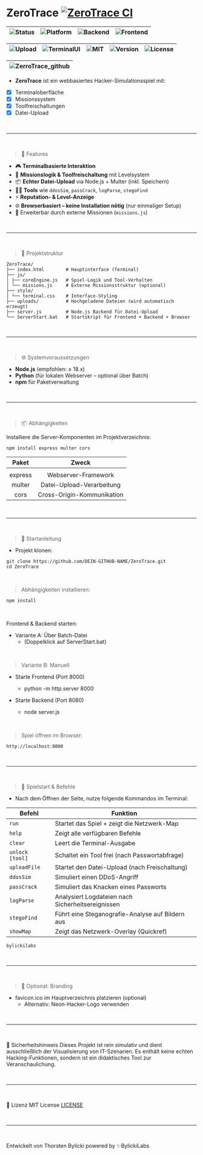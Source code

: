 # ZeroTrace [![ZeroTrace CI](https://github.com/bylickilabs/ZeroTrace/actions/workflows/main.yml/badge.svg)](https://github.com/bylickilabs/ZeroTrace/actions/workflows/main.yml)

| ![Status](https://img.shields.io/badge/status-stable-brightgreen?style=flat-square) | ![Platform](https://img.shields.io/badge/platform-web--based-lightgrey?style=flat-square) | ![Backend](https://img.shields.io/badge/backend-Node.js-339933?style=flat-square&logo=node.js&logoColor=white) | ![Frontend](https://img.shields.io/badge/frontend-HTML%2FCSS%2FJS-orange?style=flat-square&logo=javascript&logoColor=white) |
|---|---|---|---|

| ![Upload](https://img.shields.io/badge/upload-enabled-blueviolet?style=flat-square) | ![TerminalUI](https://img.shields.io/badge/interface-terminal-11111?style=flat-square) | ![MIT](https://img.shields.io/badge/security-sandboxed-critical?style=flat-square) | ![Version](https://img.shields.io/badge/version-1.0.0-blue?style=flat-square) | ![License](https://img.shields.io/badge/license-MIT-green?style=flat-square) |
|---|---|---|---|---|

|![ZerroTrace_github](https://github.com/user-attachments/assets/72c75c83-86b5-4cde-b91c-2abf64e44e8c)|
|---|

- **ZeroTrace** ist ein webbasiertes Hacker-Simulationsspiel mit:
  
- [x] Terminaloberfläche
- [x] Missionssystem
- [x] Toolfreischaltungen
- [x] Datei-Upload

<br>

---

<br>

> 🔧 Features

- 🎮 **Terminalbasierte Interaktion**
- 🧠 **Missionslogik & Toolfreischaltung** mit Levelsystem
- 📦 **Echter Datei-Upload** via Node.js + Multer (inkl. Speichern)
- 🕵️‍♂️ **Tools** wie `ddosSim`, `passCrack`, `logParse`, `stegoFind`
- ⚡ **Reputation- & Level-Anzeige**
- 🌐 **Browserbasiert – keine Installation nötig** (nur einmaliger Setup)
- 🧩 Erweiterbar durch externe Missionen (`missions.js`)

<br>

---

<br>

> 📁 Projektstruktur

```
ZeroTrace/
├── index.html        # Hauptinterface (Terminal)
├── js/
│ ├── coreEngine.js   # Spiel-Logik und Tool-Verhalten
│ └── missions.js     # Externe Missionsstruktur (optional)
├── style/
│ └── terminal.css    # Interface-Styling
├── uploads/          # Hochgeladene Dateien (wird automatisch erzeugt)
├── server.js         # Node.js Backend für Datei-Upload
└── ServerStart.bat   # Startskript für Frontend + Backend + Browser
```

<br>

---

<br>

> ⚙️ Systemvoraussetzungen

- **Node.js** (empfohlen: ≥ 18.x)
- **Python** (für lokalen Webserver – optional über Batch)
- **npm** für Paketverwaltung

<br>

---

<br>

> 📦 Abhängigkeiten

Installiere die Server-Komponenten im Projektverzeichnis:

```yarn
npm install express multer cors
```

|    Paket   |                    Zweck                     |
|    :---:   |                   :---:                      |
|            |                                              |
|   express  |            Webserver-Framework               |
|    multer  |         Datei-Upload-Verarbeitung            |
|     cors   |         Cross-Origin-Kommunikation           |

<br>

---

<br>

> 🚀 Startanleitung
  - Projekt klonen:

```yarn
git clone https://github.com/DEIN-GITHUB-NAME/ZeroTrace.git
cd ZeroTrace
```

<br>

> Abhängigkeiten installieren:

```yarn
npm install
```

<br>

Frontend & Backend starten:

- Variante A: Über Batch-Datei
  - (Doppelklick auf ServerStart.bat)

<br>

> Variante B: Manuell

- Starte Frontend (Port 8000)
  - python -m http.server 8000

- Starte Backend (Port 8080)
  - node server.js

<br>

> Spiel öffnen im Browser:

```yarn
http://localhost:8000
```

<br>

---

<br>

> 🧪 Spielstart & Befehle
  - Nach dem Öffnen der Seite, nutze folgende Kommandos im Terminal:

| **Befehl**        | **Funktion**                                        |
|-------------------|-----------------------------------------------------|
| `run`             | Startet das Spiel + zeigt die Netzwerk-Map         |
| `help`            | Zeigt alle verfügbaren Befehle                     |
| `clear`           | Leert die Terminal-Ausgabe                         |
| `unlock [tool]`   | Schaltet ein Tool frei (nach Passwortabfrage)      |
| `uploadFile`      | Startet den Datei-Upload (nach Freischaltung)      |
| `ddosSim`         | Simuliert einen DDoS-Angriff                       |
| `passCrack`       | Simuliert das Knacken eines Passworts              |
| `logParse`        | Analysiert Logdateien nach Sicherheitsereignissen  |
| `stegoFind`       | Führt eine Steganografie-Analyse auf Bildern aus   |
| `showMap`         | Zeigt das Netzwerk-Overlay (Quickref)              |

```yarn
bylickilabs
```

<br>

---

<br>

> 🎨 Optional: Branding
  - favicon.ico im Hauptverzeichnis platzieren (optional)
    - Alternativ: Neon-Hacker-Logo verwenden

<br>

---

<br>

🔐 Sicherheitshinweis
Dieses Projekt ist rein simulativ und dient ausschließlich der Visualisierung von IT-Szenarien.
Es enthält keine echten Hacking-Funktionen, sondern ist ein didaktisches Tool zur Veranschaulichung.


<br>

---

<br>

📜 Lizenz
MIT License [LICENSE](LICENSE)

<br>

---

<br>

Entwickelt von Thorsten Bylicki
powered by ✨BylickiLabs
